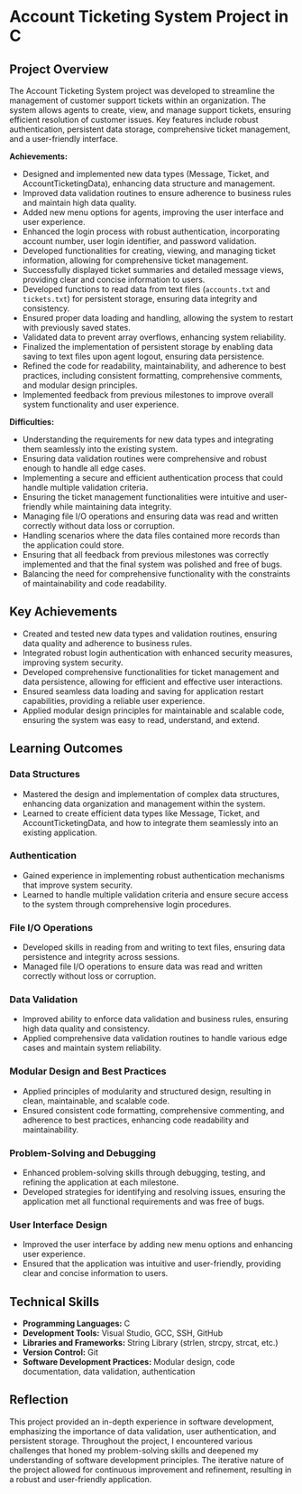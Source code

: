 # Account Ticketing System Project in C 


## Project Overview
The Account Ticketing System project was developed to streamline the management of customer support tickets within an organization. The system allows agents to create, view, and manage support tickets, ensuring efficient resolution of customer issues. Key features include robust authentication, persistent data storage, comprehensive ticket management, and a user-friendly interface.

**Achievements:**
- Designed and implemented new data types (Message, Ticket, and AccountTicketingData), enhancing data structure and management.
- Improved data validation routines to ensure adherence to business rules and maintain high data quality.
- Added new menu options for agents, improving the user interface and user experience.
- Enhanced the login process with robust authentication, incorporating account number, user login identifier, and password validation.
- Developed functionalities for creating, viewing, and managing ticket information, allowing for comprehensive ticket management.
- Successfully displayed ticket summaries and detailed message views, providing clear and concise information to users.
- Developed functions to read data from text files (`accounts.txt` and `tickets.txt`) for persistent storage, ensuring data integrity and consistency.
- Ensured proper data loading and handling, allowing the system to restart with previously saved states.
- Validated data to prevent array overflows, enhancing system reliability.
- Finalized the implementation of persistent storage by enabling data saving to text files upon agent logout, ensuring data persistence.
- Refined the code for readability, maintainability, and adherence to best practices, including consistent formatting, comprehensive comments, and modular design principles.
- Implemented feedback from previous milestones to improve overall system functionality and user experience.

**Difficulties:**
- Understanding the requirements for new data types and integrating them seamlessly into the existing system.
- Ensuring data validation routines were comprehensive and robust enough to handle all edge cases.
- Implementing a secure and efficient authentication process that could handle multiple validation criteria.
- Ensuring the ticket management functionalities were intuitive and user-friendly while maintaining data integrity.
- Managing file I/O operations and ensuring data was read and written correctly without data loss or corruption.
- Handling scenarios where the data files contained more records than the application could store.
- Ensuring that all feedback from previous milestones was correctly implemented and that the final system was polished and free of bugs.
- Balancing the need for comprehensive functionality with the constraints of maintainability and code readability.


## Key Achievements
- Created and tested new data types and validation routines, ensuring data quality and adherence to business rules.
- Integrated robust login authentication with enhanced security measures, improving system security.
- Developed comprehensive functionalities for ticket management and data persistence, allowing for efficient and effective user interactions.
- Ensured seamless data loading and saving for application restart capabilities, providing a reliable user experience.
- Applied modular design principles for maintainable and scalable code, ensuring the system was easy to read, understand, and extend.

## Learning Outcomes

### Data Structures
- Mastered the design and implementation of complex data structures, enhancing data organization and management within the system.
- Learned to create efficient data types like Message, Ticket, and AccountTicketingData, and how to integrate them seamlessly into an existing application.

### Authentication
- Gained experience in implementing robust authentication mechanisms that improve system security.
- Learned to handle multiple validation criteria and ensure secure access to the system through comprehensive login procedures.

### File I/O Operations
- Developed skills in reading from and writing to text files, ensuring data persistence and integrity across sessions.
- Managed file I/O operations to ensure data was read and written correctly without loss or corruption.

### Data Validation
- Improved ability to enforce data validation and business rules, ensuring high data quality and consistency.
- Applied comprehensive data validation routines to handle various edge cases and maintain system reliability.

### Modular Design and Best Practices
- Applied principles of modularity and structured design, resulting in clean, maintainable, and scalable code.
- Ensured consistent code formatting, comprehensive commenting, and adherence to best practices, enhancing code readability and maintainability.

### Problem-Solving and Debugging
- Enhanced problem-solving skills through debugging, testing, and refining the application at each milestone.
- Developed strategies for identifying and resolving issues, ensuring the application met all functional requirements and was free of bugs.

### User Interface Design
- Improved the user interface by adding new menu options and enhancing user experience.
- Ensured that the application was intuitive and user-friendly, providing clear and concise information to users.

## Technical Skills
- **Programming Languages:** C
- **Development Tools:** Visual Studio, GCC, SSH, GitHub
- **Libraries and Frameworks:** String Library (strlen, strcpy, strcat, etc.)
- **Version Control:** Git
- **Software Development Practices:** Modular design, code documentation, data validation, authentication


## Reflection
This project provided an in-depth experience in software development, emphasizing the importance of data validation, user authentication, and persistent storage. Throughout the project, I encountered various challenges that honed my problem-solving skills and deepened my understanding of software development principles. The iterative nature of the project allowed for continuous improvement and refinement, resulting in a robust and user-friendly application.

